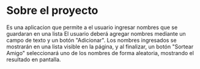 # Sobre el proyecto #
Es una aplicacion que permite a el usuario ingresar nombres que se guardaran en una lista
El usuario deberá agregar nombres mediante un campo de texto y un botón "Adicionar". 
Los nombres ingresados se mostrarán en una lista visible en la página, y al finalizar,
un botón "Sortear Amigo" seleccionará uno de los nombres de forma aleatoria, mostrando el
resultado en pantalla.
